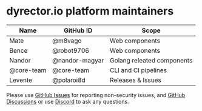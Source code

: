 # dyrector.io platform maintainers

| Name       | GitHub ID      | Scope                      |
| ---------- | -------------- | -------------------------- |
| Mate       | @m8vago        | Web components             |
| Bence      | @robot9706     | Web components             |
| Nandor     | @nandor-magyar | Golang releated components |
| @core-team | @core-team     | CLI and CI pipelines       |
| Levente    | @polaroi8d     | Releases & Issues          |

Please use [GitHub Issues](https://github.com/dyrector-io/dyrectorio/issues) for reporting non-security issues,
and [GitHub Discussions](https://github.com/dyrector-io/dyrectorio/discussions)
or use [Discord](https://discord.gg/pZWbd4fxga) to ask any questions.
